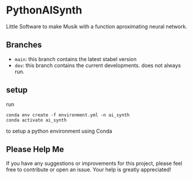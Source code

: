 # PythonAISynth

Little Software to make Musik with a function aproximating neural network.

## Branches

- `main`: this branch contains the latest stabel version
- `dev`: this branch contains the current developments. does not always run.

## setup

run

```
conda env create -f environment.yml -n ai_synth
conda activate ai_synth
```

to setup a python environment using Conda

## Please Help Me

If you have any suggestions or improvements for this project, please feel free to contribute or open an issue. Your help is greatly appreciated!
